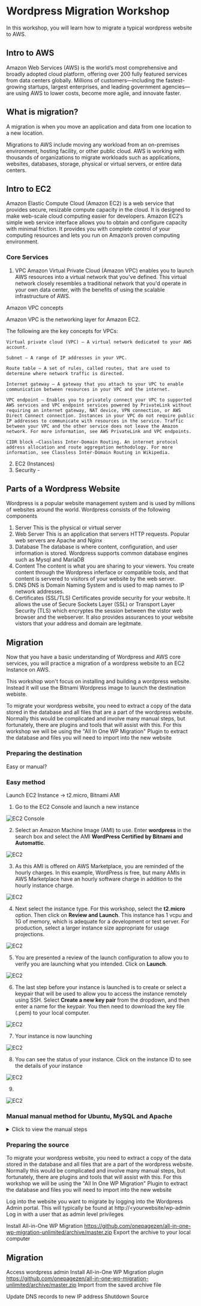
# Wordpress Migration Workshop
In this workshop, you will learn how to migrate a typical wordpress website to AWS.

## Intro to AWS

Amazon Web Services (AWS) is the world’s most comprehensive and broadly adopted cloud platform, offering over 200 fully featured services from data centers globally. Millions of customers—including the fastest-growing startups, largest enterprises, and leading government agencies—are using AWS to lower costs, become more agile, and innovate faster.

## What is migration?

A migration is when you move an application and data from one location to a new location.  

Migrations to AWS include moving any workload from an on-premises environment, hosting facility, or other public cloud. AWS is working with thousands of organizations to migrate workloads such as applications, websites, databases, storage, physical or virtual servers, or entire data centers.

## Intro to EC2

Amazon Elastic Compute Cloud (Amazon EC2) is a web service that provides secure, resizable compute capacity in the cloud. It is designed to make web-scale cloud computing easier for developers. Amazon EC2’s simple web service interface allows you to obtain and configure capacity with minimal friction. It provides you with complete control of your computing resources and lets you run on Amazon’s proven computing environment.

### Core Services
1. VPC
Amazon Virtual Private Cloud (Amazon VPC) enables you to launch AWS resources into a virtual network that you've defined. This virtual network closely resembles a traditional network that you'd operate in your own data center, with the benefits of using the scalable infrastructure of AWS. 

Amazon VPC concepts

Amazon VPC is the networking layer for Amazon EC2. 

The following are the key concepts for VPCs:

    Virtual private cloud (VPC) — A virtual network dedicated to your AWS account.

    Subnet — A range of IP addresses in your VPC.

    Route table — A set of rules, called routes, that are used to determine where network traffic is directed.

    Internet gateway — A gateway that you attach to your VPC to enable communication between resources in your VPC and the internet.

    VPC endpoint — Enables you to privately connect your VPC to supported AWS services and VPC endpoint services powered by PrivateLink without requiring an internet gateway, NAT device, VPN connection, or AWS Direct Connect connection. Instances in your VPC do not require public IP addresses to communicate with resources in the service. Traffic between your VPC and the other service does not leave the Amazon network. For more information, see AWS PrivateLink and VPC endpoints.

    CIDR block —Classless Inter-Domain Routing. An internet protocol address allocation and route aggregation methodology. For more information, see Classless Inter-Domain Routing in Wikipedia. 

2. EC2 (Instances)
3. Security -

## Parts of a Wordpress Website

Wordpress is a popular website management system and is used by millions of websites around the world. Wordpress consists of the following components
1. Server
This is the physical or virtual server
2. Web Server
This is an application that servers HTTP requests. Popular web servers are Apache and Nginx
3. Database
The database is where content, configuration, and user information is stored.  Wordpress supports common database engines such as Mysql and MariaDB
4. Content
The content is what you are sharing to your viewers.  You create content through the Wordpress inferface or compatible tools, and that content is servered to visitors of your website by the web server.
5. DNS
DNS is Domain Naming System and is used to map names to IP network addresses. 
6. Certificates (SSL/TLS)
Certificates provide security for your website. It allows the use of Secure Sockets Layer (SSL) or Transport Layer Security (TLS) which encryptes the session between the vistor web browser and the webserver. It also provides assurances to your website vistors that your address and domain are legitmate.

## Migration

Now that you have a basic understanding of Wordpress and AWS core services, you will practice a migration of a wordpress website to an EC2 Instance on AWS.

This workshop won't focus on installing and building a wordpress website. Instead it will use the Bitnami Wordpress image to launch the destination webiste.

To migrate your  wordpress website, you need to extract a copy of the data stored in the database and all files that are a part of the wordpress website.  Normally this would be complicated and involve many manual steps, but fortunately, there are plugins and tools that will assist with this.  For this workshop we will be using the "All In One WP Migration" Plugin to extract the database and files you will need to import into the new website


### Preparing the destination

Easy or manual?

### Easy method
Launch EC2 Instance → t2.micro, Bitnami AMI
1. Go to the EC2 Console and launch a new instance

![EC2 Console](img/AWSEC2-1.png)

2. Select an Amazon Machine Image (AMI) to use. Enter **wordpress** in the search box and select the AMI **WordPress Certified by Bitnami and Automattic**.

![EC2](img/AWSEC2-2.png)

3. As this AMI is offered on AWS Marketplace, you are reminded of the hourly charges. In this example, WordPress is free, but many AMIs in AWS Marketplace have an hourly software charge in addition to the hourly instance charge.

![EC2](img/AWSEC2-3.png)

4. Next select the instance type. For this workshop, select the **t2.micro** option. Then click on **Review and Launch**. This instance has 1 vcpu and 1G of memory, which is adequate for a development or test server.  For production, select a larger instance size appropriate for usage projections.

![EC2](img/AWSEC2-4.png)

5. You are presented a review of the launch configuration to allow you to verify you are launching what you intended.  Click on **Launch**.

![EC2](img/AWSEC2-5.png)

6. The last step before your instance is launched is to create or select a keypair that will be used to allow you to access the instance remotely using SSH.  Select **Create a new key pair** from the dropdown, and then enter a name for the keypair.  You then need to download the key file (.pem) to your local computer.

![EC2](img/AWSEC2-6.png)

7. Your instance is now launching

![EC2](img/AWSEC2-7.png)

8. You can see the status of your instance. Click on the instance ID to see the details of your instance

![EC2](img/AWSEC2-8.png)

9. 

![EC2](img/AWSEC2-9.png)


### Manual manual method for Ubuntu, MySQL and Apache
<details>
   <summary>Click to view the manual steps</summary>

1. Launch EC2 Instance → t2.micro, choose Linux of choice (Ubuntu for example)
2. Connect to server (ssh)
3. Install mysql-server 

>>
```
apt-get install mysql-server
```

4. Create the database: 
>>
```
create database wordpress;
create user 'wordpress'@'localhost' identified by 'AWSworkshop';
grant all privileges on *.* to 'wordpress'@'localhost';
flush privileges;
```
5. Download Wordpress to the server.
>>
```
wget https://wordpress.org/latest.tar.gz
tar -xzvf latest.tar.gz
cp wordpress/* /var/www/html
```
6. configure wp-config.php
```
nano /var/www/html/wp-config.php
```

7. Run the Wordpress installer: `http://example.com/wp-admin/install.php`
 
</details>

<p>

### Preparing the source

To migrate your  wordpress website, you need to extract a copy of the data stored in the database and all files that are a part of the wordpress website.  Normally this would be complicated and involve many manual steps, but fortunately, there are plugins and tools that will assist with this.  For this workshop we will be using the "All In One WP Migration" Plugin to extract the database and files you will need to import into the new website

Log into the website you want to migrate by logging into the Wordpress Admin portal.  This will typically be found at http://<yourwebsite/wp-admin
Log in with a user that as admin level privileges

Install All-in-One WP Migration
https://github.com/onepagezen/all-in-one-wp-migration-unlimited/archive/master.zip
Export the archive to your local computer



## Migration
Access wordpress admin
Install All-in-One WP Migration plugin
https://github.com/onepagezen/all-in-one-wp-migration-unlimited/archive/master.zip
Import from the saved archive file


Update DNS records to new IP address
Shutdown Source

## 

## 





